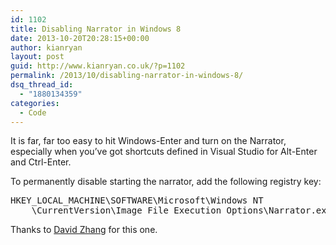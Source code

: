 ```yaml
---
id: 1102
title: Disabling Narrator in Windows 8
date: 2013-10-20T20:28:15+00:00
author: kianryan
layout: post
guid: http://www.kianryan.co.uk/?p=1102
permalink: /2013/10/disabling-narrator-in-windows-8/
dsq_thread_id:
  - "1880134359"
categories:
  - Code
---
```

It is far, far too easy to hit Windows-Enter and turn on the Narrator, especially when you’ve got shortcuts defined in Visual Studio for Alt-Enter and Ctrl-Enter.

To permanently disable starting the narrator, add the following registry key:

<pre class="brush: plain; title: ; notranslate" title="">HKEY_LOCAL_MACHINE\SOFTWARE\Microsoft\Windows NT
    \CurrentVersion\Image File Execution Options\Narrator.exe
</pre>

Thanks to [David Zhang](http://www.dzhang.com/blog/2012/12/19/disabling-win-enter-narrator-hotkey-in-windows-8) for this one.